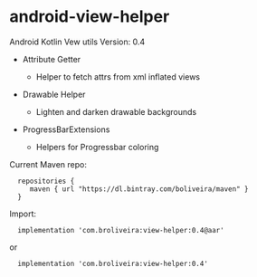 # android-view-helper
Android Kotlin Vew utils Version: 0.4

- Attribute Getter
  - Helper to fetch attrs from xml inflated views
 
- Drawable Helper
  - Lighten and darken drawable backgrounds
  
- ProgressBarExtensions
   - Helpers for Progressbar coloring
  

Current Maven repo:
```
  repositories {
     maven { url "https://dl.bintray.com/boliveira/maven" }
  }
```

Import:
``` 
  implementation 'com.broliveira:view-helper:0.4@aar'
```
or
``` 
  implementation 'com.broliveira:view-helper:0.4'
```